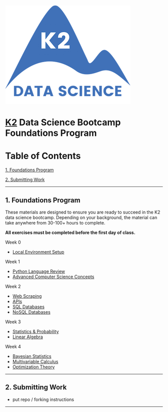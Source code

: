 ![K2 logo](images/k2_logo.png)

# [K2](http://www.k2datascience.com/) Data Science Bootcamp Foundations Program
# Table of Contents

[1. Foundations Program](#section-a)

[2. Submitting Work](#section-b)



---

## <a name="section-a"></a>1.  Foundations Program

These materials are designed to ensure you are ready to succeed in the
K2 data science bootcamp. Depending on your background, the material can take anywhere from 30-100+ hours to complete.

**All exercises must be completed before the first day of class.**

 Week 0
  - [Local Environment Setup](0-environment.md)


 Week 1
  - [Python Language Review](1-python.md)
  - [Advanced Computer Science Concepts](1-cs-concepts.md)

Week 2
 - [Web Scraping](2-web-scraping.md)
 - [APIs](2-api.md)
 - [SQL Databases](2-sql.md)
 - [NoSQL Databases](2-nosql.md)

Week 3
 - [Statistics & Probability](3-statistics-probability.md)
 - [Linear Algebra](3-linear-algebra.md)

Week 4
 - [Bayesian Statistics](4-bayesian-statistics.md)
 - [Multivariable Calculus](4-calculus.md)
 - [Optimization Theory](4-optimization-theory.md)


---

## <a name="section-b"></a>2.  Submitting Work

- put repo / forking instructions

---
